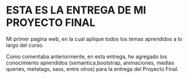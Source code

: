 # ESTA ES LA ENTREGA DE MI PROYECTO FINAL

Mi primer pagina web, en la cual aplique todos los temas aprendidos a lo largo del curso.

Como comentaba anteriormente, en esta entrega, he agregado los conocimiento aprendidos (semantica,bootstrap, animaciones, medias queries, metatags, sass, entre otros) para la entrega del Proyecto Final.
